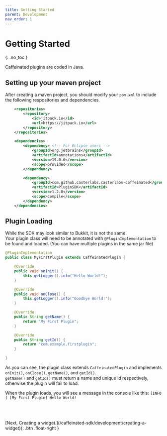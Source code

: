```yaml
---
title: Getting Started
parent: Development
nav_order: 1
---
```


# Getting Started
{: .no_toc }

Caffeinated plugins are coded in Java.  

## Setting up your maven project
After creating a maven project, you should modify your `pom.xml` to include the following respositories and dependencies.
```xml
	<repositories>
		<repository>
			<id>jitpack.io</id>
			<url>https://jitpack.io</url>
		</repository>
	</repositories>

	<dependencies>
		<dependency> <!-- For Eclipse users -->
			<groupId>org.jetbrains</groupId>
			<artifactId>annotations</artifactId>
			<version>19.0.0</version>
			<scope>provided</scope>
		</dependency>

		<dependency>
			<groupId>com.github.casterlabs.casterlabs-caffeinated</groupId>
			<artifactId>PluginSDK</artifactId>
			<version>1.2.0</version>
			<scope>compile</scope>
		</dependency>
	</dependencies>
```

## Plugin Loading
While the SDK may look similar to Bukkit, it is not the same.  
Your plugin class will need to be annotated with `@PluginImplementation` to be found and loaded. (You can have multiple plugins in the same jar file)  

```java
@PluginImplementation
public class MyFirstPlugin extends CaffeinatedPlugin {

    @Override
    public void onInit() {
        this.getLogger().info("Hello World!");
    }

    @Override
    public void onClose() {
        this.getLogger().info("Goodbye World!");
    }

    @Override
    public String getName() {
        return "My First Plugin";
    }

    @Override
    public String getId() {
        return "com.example.firstplugin";
    }

}
```
As you can see, the plugin class extends `CaffeinatedPlugin` and implements `onInit()`, `onClose()`, `getName()`, and `getId()`.  
`getName()` and `getId()` must return a name and unique id respectively, otherwise the plugin will fail to load.  
  
When the plugin loads, you will see a message in the console like this:
`[INFO  ] [My First Plugin] Hello World!`  


<br>
<br>
<br>
<span class="fs-3">
	[Next, Creating a widget.](/caffeinated-sdk/development/creating-a-widget){: .btn .float-right }
</span>